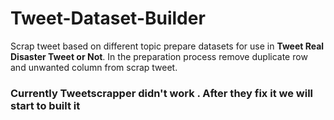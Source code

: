 # Tweet-Dataset-Builder
Scrap tweet based on different topic prepare datasets for use in **Tweet Real Disaster Tweet or Not**. In the preparation process remove duplicate row and unwanted column from scrap tweet.


### Currently Tweetscrapper didn't work . After they fix it we will start to built it